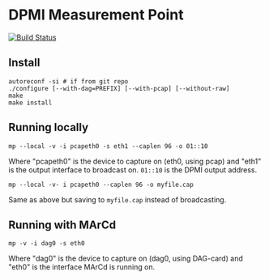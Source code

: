 DPMI Measurement Point
======================

[![Build Status](https://travis-ci.org/DPMI/mp.svg?branch=master)](https://travis-ci.org/DPMI/mp)

Install
-------

    autoreconf -si # if from git repo
    ./configure [--with-dag=PREFIX] [--with-pcap] [--without-raw]
    make
    make install

Running locally
---------------

    mp --local -v -i pcapeth0 -s eth1 --caplen 96 -o 01::10

Where "pcapeth0" is the device to capture on (eth0, using pcap) and "eth1" is the output interface to broadcast on. `01::10` is the DPMI output address.

    mp --local -v- i pcapeth0 --caplen 96 -o myfile.cap

Same as above but saving to `myfile.cap` instead of broadcasting.

Running with MArCd
------------------

    mp -v -i dag0 -s eth0

Where "dag0" is the device to capture on (dag0, using DAG-card) and "eth0" is the interface MArCd is running on.
